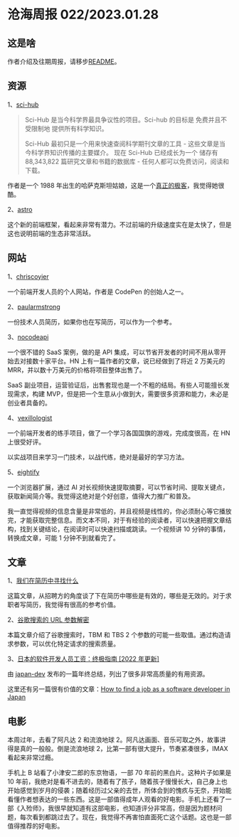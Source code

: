 # 沧海周报 022/2023.01.28

## 这是啥

作者介绍及往期周报，请移步[README](https://github.com/theseazhang/weekly_news/blob/main/README.md)。

## 资源

1、[sci-hub](https://sci-hub.ru/about)

> Sci-Hub 是当今科学界最具争议性的项目。Sci-hub 的目标是 免费并且不受限制地 提供所有科学知识。
>
> Sci-Hub 最初只是一个用来快速查阅科学期刊文章的工具 - 这些文章是当今科学界知识传播的主要媒介。 现在 Sci-Hub 已经成长为一个 储存有 88,343,822 篇研究文章和书籍的数据库 - 任何人都可以免费访问，阅读和下载。

作者是一个 1988 年出生的哈萨克斯坦姑娘，这是一个[真正的极客](https://sci-hub.ru/alexandra)，我觉得她很酷。

2、[astro](https://astro.build/)

这个新的前端框架，看起来非常有潜力。不过前端的升级速度实在是太快了，但是这也说明前端的生态非常活跃。

## 网站

1、[chriscoyier](https://chriscoyier.net/)

一个前端开发人员的个人网站，作者是 CodePen 的创始人之一。

2、[paularmstrong](https://paularmstrong.dev/resume/)

一份技术人员简历，如果你也在写简历，可以作为一个参考。

3、[nocodeapi](https://nocodeapi.com/marketplace/)

一个很不错的 SaaS 案例，做的是 API 集成，可以节省开发者的时间不用从零开始去对接数十家平台。HN 上有一篇作者的文章，说已经做到了将近 2 万美元的 MRR，并以数十万美元的价格将项目整体出售了。

SaaS 副业项目，运营验证后，出售套现也是一个不粗的结局。有些人可能擅长发现需求，构建 MVP，但是把一个生意从小做到大，需要很多资源和能力，未必是创业者具备的。

4、[vexillologist](https://billywojcicki.github.io/vexillologist/)

一个前端开发者的练手项目，做了一个学习各国国旗的游戏，完成度很高，在 HN 上很受好评。

以实战项目来学习一门技术，以战代练，绝对是最好的学习方法。

5、[eightify](https://www.eightify.app/)

一个浏览器扩展，通过 AI 对长视频快速提取摘要，可以节省时间、提取关键点，获取新闻简介等。我觉得这绝对是个好创意，值得大力推广和普及。

我一直觉得视频的信息含量是非常低的，并且视频是线性的，你必须耐心等它播放完，才能获取完整信息。而文本不同，对于有经验的阅读者，可以快速把握文章结构，找到关键结论，在阅读时可以快速扫描或跳读。一个视频讲 10 分钟的事情，转换成文章，可能 1 分钟不到就看完了。

## 文章

1、[我们在简历中寻找什么](https://huyenchip.com/2023/01/24/what-we-look-for-in-a-candidate.html)

这篇文章，从招聘方的角度谈了下在简历中哪些是有效的，哪些是无效的。对于求职者写简历，我觉得有很高的参考价值。

2、[谷歌搜索的 URL 参数解密](https://stenevang.wordpress.com/2013/02/22/google-advanced-power-search-url-request-parameters/)

本篇文章介绍了谷歌搜索时，TBM 和 TBS 2 个参数的可能一些取值。通过构造请求参数，可以优化特定请求的搜索质量。

3、[日本的软件开发人员工资：终极指南 [2022 年更新]](https://japan-dev.com/blog/software-developer-salaries-in-japan-the-ultimate-guide)

由 [japan-dev](https://japan-dev.com/) 发布的一篇年终总结，列出了很多非常高质量的有用资源。

这里还有另一篇很有价值的文章：[How to find a job as a software developer in Japan](https://japan-dev.com/blog/how-to-find-a-job-as-a-software-developer-in-japan)

## 电影

本周过年，去看了阿凡达 2 和流浪地球 2。阿凡达画面、音乐可取之外，故事讲得是真的一般般。倒是流浪地球 2，比第一部有很大提升，节奏紧凑很多，IMAX 看起来非常过瘾。

手机上 B 站看了小津安二郎的东京物语，一部 70 年前的黑白片。这种片子如果是 10 年前，我绝对是看不进去的，随着有了孩子，随着孩子慢慢长大，自己身上也开始感觉到岁月的侵袭；随着经历过父亲的去世，所体会到的愧疚与无奈，开始能看懂作者想表达的一些东西。这是一部值得成年人观看的好电影。手机上还看了一部《入殓师》，我很早就知道有这部电影，也知道评分非常高，但是因为题材问题，每次看到都跳过去了。现在，我觉得不再害怕直面死亡这个话题。这也是一部值得推荐的好电影。

